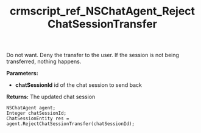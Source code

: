 ﻿---
title: crmscript_ref_NSChatAgent_RejectChatSessionTransfer
description: ChatSessionEntity RejectChatSessionTransfer(Integer chatSessionId)
intellisense: NSChatAgent.RejectChatSessionTransfer
keywords: NSChatAgent,RejectChatSessionTransfer
so.topic: reference
---

Do not want. Deny the transfer to the user. If the session is not being transferred, nothing happens.

**Parameters:**
 - **chatSessionId** id of the chat session to send back

**Returns:** The updated chat session

```crmscript
NSChatAgent agent;
Integer chatSessionId;
ChatSessionEntity res = agent.RejectChatSessionTransfer(chatSessionId);
```

